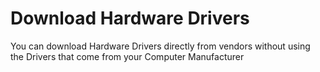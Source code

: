 # Download Hardware Drivers

You can download Hardware Drivers directly from vendors without using the Drivers that come from your Computer Manufacturer

